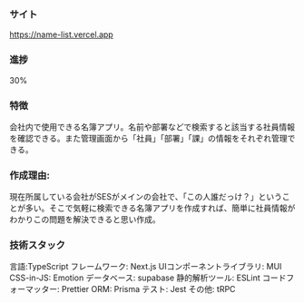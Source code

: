### サイト
https://name-list.vercel.app

### 進捗
30%

### 特徴 
会社内で使用できる名簿アプリ。名前や部署などで検索すると該当する社員情報を確認できる。また管理画面から「社員」「部署」「課」の情報をそれぞれ管理できる。

### 作成理由:
現在所属している会社がSESがメインの会社で、「この人誰だっけ？」ということが多い。そこで気軽に検索できる名簿アプリを作成すれば、簡単に社員情報がわかりこの問題を解決できると思い作成。

### 技術スタック
言語:TypeScript
フレームワーク:  Next.js
UIコンポーネントライブラリ: MUI
CSS-in-JS: Emotion
データベース: supabase
静的解析ツール: ESLint
コードフォーマッター: Prettier
ORM: Prisma
テスト: Jest
その他: tRPC
